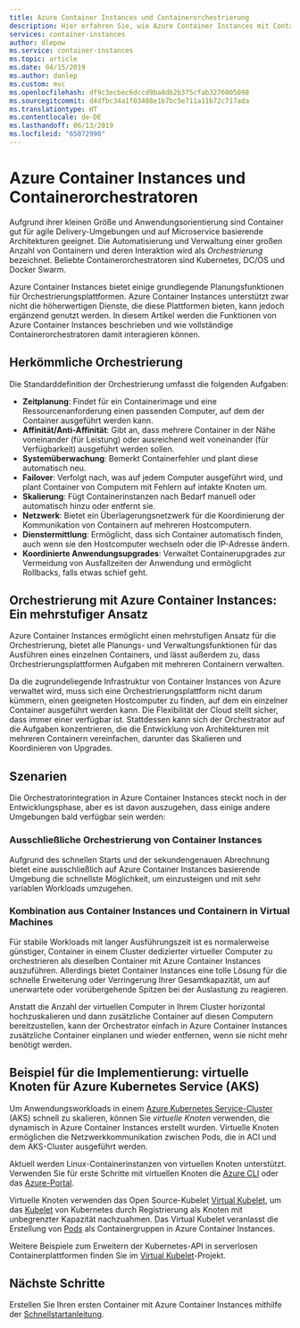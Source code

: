 ```yaml
---
title: Azure Container Instances und Containerorchestrierung
description: Hier erfahren Sie, wie Azure Container Instances mit Containerorchestratoren interagiert.
services: container-instances
author: dlepow
ms.service: container-instances
ms.topic: article
ms.date: 04/15/2019
ms.author: danlep
ms.custom: mvc
ms.openlocfilehash: df9c3ecbec6dccd9ba8db2b375cfab3276005098
ms.sourcegitcommit: d4dfbc34a1f03488e1b7bc5e711a11b72c717ada
ms.translationtype: HT
ms.contentlocale: de-DE
ms.lasthandoff: 06/13/2019
ms.locfileid: "65072990"
---
```

# <a name="azure-container-instances-and-container-orchestrators"></a>Azure Container Instances und Containerorchestratoren

Aufgrund ihrer kleinen Größe und Anwendungsorientierung sind Container gut für agile Delivery-Umgebungen und auf Microservice basierende Architekturen geeignet. Die Automatisierung und Verwaltung einer großen Anzahl von Containern und deren Interaktion wird als *Orchestrierung* bezeichnet. Beliebte Containerorchestratoren sind Kubernetes, DC/OS und Docker Swarm.

Azure Container Instances bietet einige grundlegende Planungsfunktionen für Orchestrierungsplattformen. Azure Container Instances unterstützt zwar nicht die höherwertigen Dienste, die diese Plattformen bieten, kann jedoch ergänzend genutzt werden. In diesem Artikel werden die Funktionen von Azure Container Instances beschrieben und wie vollständige Containerorchestratoren damit interagieren können.

## <a name="traditional-orchestration"></a>Herkömmliche Orchestrierung

Die Standarddefinition der Orchestrierung umfasst die folgenden Aufgaben:

- **Zeitplanung**: Findet für ein Containerimage und eine Ressourcenanforderung einen passenden Computer, auf dem der Container ausgeführt werden kann.
- **Affinität/Anti-Affinität**: Gibt an, dass mehrere Container in der Nähe voneinander (für Leistung) oder ausreichend weit voneinander (für Verfügbarkeit) ausgeführt werden sollen.
- **Systemüberwachung**: Bemerkt Containerfehler und plant diese automatisch neu.
- **Failover**: Verfolgt nach, was auf jedem Computer ausgeführt wird, und plant Container von Computern mit Fehlern auf intakte Knoten um.
- **Skalierung**: Fügt Containerinstanzen nach Bedarf manuell oder automatisch hinzu oder entfernt sie.
- **Netzwerk**: Bietet ein Überlagerungsnetzwerk für die Koordinierung der Kommunikation von Containern auf mehreren Hostcomputern.
- **Dienstermittlung**: Ermöglicht, dass sich Container automatisch finden, auch wenn sie den Hostcomputer wechseln oder die IP-Adresse ändern.
- **Koordinierte Anwendungsupgrades**: Verwaltet Containerupgrades zur Vermeidung von Ausfallzeiten der Anwendung und ermöglicht Rollbacks, falls etwas schief geht.

## <a name="orchestration-with-azure-container-instances-a-layered-approach"></a>Orchestrierung mit Azure Container Instances: Ein mehrstufiger Ansatz

Azure Container Instances ermöglicht einen mehrstufigen Ansatz für die Orchestrierung, bietet alle Planungs- und Verwaltungsfunktionen für das Ausführen eines einzelnen Containers, und lässt außerdem zu, dass Orchestrierungsplattformen Aufgaben mit mehreren Containern verwalten.

Da die zugrundeliegende Infrastruktur von Container Instances von Azure verwaltet wird, muss sich eine Orchestrierungsplattform nicht darum kümmern, einen geeigneten Hostcomputer zu finden, auf dem ein einzelner Container ausgeführt werden kann. Die Flexibilität der Cloud stellt sicher, dass immer einer verfügbar ist. Stattdessen kann sich der Orchestrator auf die Aufgaben konzentrieren, die die Entwicklung von Architekturen mit mehreren Containern vereinfachen, darunter das Skalieren und Koordinieren von Upgrades.

## <a name="scenarios"></a>Szenarien

Die Orchestratorintegration in Azure Container Instances steckt noch in der Entwicklungsphase, aber es ist davon auszugehen, dass einige andere Umgebungen bald verfügbar sein werden:

### <a name="orchestration-of-container-instances-exclusively"></a>Ausschließliche Orchestrierung von Container Instances

Aufgrund des schnellen Starts und der sekundengenauen Abrechnung bietet eine ausschließlich auf Azure Container Instances basierende Umgebung die schnellste Möglichkeit, um einzusteigen und mit sehr variablen Workloads umzugehen.

### <a name="combination-of-container-instances-and-containers-in-virtual-machines"></a>Kombination aus Container Instances und Containern in Virtual Machines

Für stabile Workloads mit langer Ausführungszeit ist es normalerweise günstiger, Container in einem Cluster dedizierter virtueller Computer zu orchestrieren als dieselben Container mit Azure Container Instances auszuführen. Allerdings bietet Container Instances eine tolle Lösung für die schnelle Erweiterung oder Verringerung Ihrer Gesamtkapazität, um auf unerwartete oder vorübergehende Spitzen bei der Auslastung zu reagieren.

Anstatt die Anzahl der virtuellen Computer in Ihrem Cluster horizontal hochzuskalieren und dann zusätzliche Container auf diesen Computern bereitzustellen, kann der Orchestrator einfach in Azure Container Instances zusätzliche Container einplanen und wieder entfernen, wenn sie nicht mehr benötigt werden.

## <a name="sample-implementation-virtual-nodes-for-azure-kubernetes-service-aks"></a>Beispiel für die Implementierung: virtuelle Knoten für Azure Kubernetes Service (AKS)

Um Anwendungsworkloads in einem [Azure Kubernetes Service-Cluster](../aks/intro-kubernetes.md) (AKS) schnell zu skalieren, können Sie *virtuelle Knoten* verwenden, die dynamisch in Azure Container Instances erstellt wurden. Virtuelle Knoten ermöglichen die Netzwerkkommunikation zwischen Pods, die in ACI und dem AKS-Cluster ausgeführt werden. 

Aktuell werden Linux-Containerinstanzen von virtuellen Knoten unterstützt. Verwenden Sie für erste Schritte mit virtuellen Knoten die [Azure CLI](https://go.microsoft.com/fwlink/?linkid=2047538) oder das [Azure-Portal](https://go.microsoft.com/fwlink/?linkid=2047545).

Virtuelle Knoten verwenden das Open Source-Kubelet [Virtual Kubelet][aci-connector-k8s], um das [Kubelet][kubelet-doc] von Kubernetes durch Registrierung als Knoten mit unbegrenzter Kapazität nachzuahmen. Das Virtual Kubelet veranlasst die Erstellung von [Pods][pod-doc] als Containergruppen in Azure Container Instances.

Weitere Beispiele zum Erweitern der Kubernetes-API in serverlosen Containerplattformen finden Sie im [Virtual Kubelet](https://github.com/virtual-kubelet/virtual-kubelet)-Projekt.

## <a name="next-steps"></a>Nächste Schritte

Erstellen Sie Ihren ersten Container mit Azure Container Instances mithilfe der [Schnellstartanleitung](container-instances-quickstart.md).

<!-- IMAGES -->

<!-- LINKS -->
[aci-connector-k8s]: https://github.com/virtual-kubelet/virtual-kubelet/tree/master/providers/azure
[kubelet-doc]: https://kubernetes.io/docs/admin/kubelet/
[pod-doc]: https://kubernetes.io/docs/concepts/workloads/pods/pod/